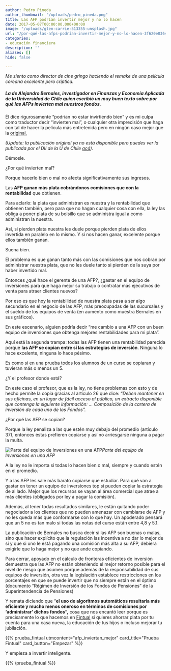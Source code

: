 ```yaml
---
author: Pedro Pineda
author_thumbnail: "/uploads/pedro_pineda.png"
title: Las AFP podrían invertir mejor y no lo hacen
date: 2017-05-07T00:00:00.000+00:00
image: "/uploads/glen-carrie-513355-unsplash.jpg"
url: "/por-qué-las-afps-podrían-invertir-mejor-y-no-lo-hacen-3f620e036402/"
categories:
- educación financiera
description: ''
aliases: []
hide: false

---
```

_Me siento como director de cine gringo haciendo el remake de una película coreana excelente pero críptica._

##### La de Alejandro Bernales, investigador en Finanzas y Economía Aplicada de la Universidad de Chile quien escribió un muy buen texto sobre por qué las AFPs invierten mal nuestros fondos.

Él dice rigurosamente “podrían no estar invirtiendo bien” y es mi culpa como traductor decir “invierten mal”, o cualquier otra imprecisión que haga con tal de hacer la película más entretenida pero en ningún caso mejor que la [original.](https://sites.google.com/site/alejandrobernalesfinance/AFPs-y-sus-rentabilidades)

_(Update: la publicación original ya no está disponible pero puedes ver la publicada por el DII de la U de Chile_ [_acá_](http://www.dii.uchile.cl/2017/06/06/alejandro-bernales-por-que-las-afps-podrian-no-estar-invirtiendo-bien-las-pensiones-de-los-chilenos/)_)._

Démosle.

¿Por qué invierten mal?

Porque hacerlo bien o mal no afecta significativamente sus ingresos.

Las **AFP ganan más plata cobrándonos comisiones que con la rentabilidad** que obtienen.

Para aclarlo: la plata que administran es nuestra y la rentabilidad que obtienen también, pero para que no hagan cualquier cosa con ella, la ley las obliga a poner plata de su bolsillo que se administra igual a como administran la nuestra.

Así, si pierden plata nuestra les duele porque pierden plata de ellos invertida en paralelo en lo mismo. Y si nos hacen ganar, excelente porque ellos también ganan.

Suena bien.

El problema es que ganan tanto más con las comisiones que nos cobran por administrar nuestra plata, que no les duele tanto si pierden de la suya por haber invertido mal.

Entonces ¿qué hace el gerente de una AFP?, ¿gastar en el equipo de inversiones para que haga mejor su trabajo o contratar más ejecutivos de venta para atraer clientes nuevos?

Por eso es que hoy la rentabilidad de nuestra plata pasa a ser algo secundario en el negocio de las AFP, más preocupadas de las sucursales y el sueldo de los equipos de venta (en aumento como muestra Bernales en sus gráficos).

En este escenario, alguien podría decir “me cambio a una AFP con un buen equipo de inversiones que obtenga mejores rentabilidades para mi plata”.

Aquí está la segunda trampa: todas las AFP tienen una rentabilidad parecida porque **las AFP se copian entre sí las estrategias de inversión**. Ninguna lo hace excelente, ninguna lo hace pésimo.

Es como si en una prueba todos los alumnos de un curso se copiaran y tuvieran más o menos un 5.

¿Y el profesor donde está?

En este caso el profesor, que es la ley, no tiene problemas con esto y de hecho permite la copia gracias al artículo 26 que dice: _“Deben mantener en sus oficinas, en un lugar de fácil acceso al público, un extracto disponible que contenga la siguiente información: … Composición de la cartera de inversión de cada uno de los Fondos”._

¿Por qué las AFP se copian?

Porque la ley penaliza a las que estén muy debajo del promedio (artículo 37), entonces éstas prefieren copiarse y así no arriesgarse ninguna a pagar la multa.

![Parte del equipo de Inversiones en una AFP](/uploads/por-qué-las-a8063.jpeg)_Parte del equipo de Inversiones en una AFP_

A la ley no le importa si todas lo hacen bien o mal, siempre y cuando estén en el promedio.

Y a las AFP les sale más barato copiarse que estudiar. Para qué van a gastar en tener un equipo de inversiones top si pueden copiar la estrategia de al lado. Mejor que los recursos se vayan al área comercial que atrae a más clientes (obligados por ley a pagar la comisión).

Además, al tener todas resultados similares, le están quitando poder negociador a los clientes que no pueden amenazar con cambiarse de AFP y no les queda más que conformarse con lo que hay. Un apoderado pensará que un 5 no es tan malo si todas las notas del curso están entre 4,8 y 5,1.

La publicación de Bernales no busca decir si las AFP son buenas o malas, sino que hacer explícito que la regulación las incentiva a no dar lo mejor de sí y que si uno le está pagando una comisión más alta a su AFP, debiera exigirle que lo haga mejor y no que ande copiando.

Para cerrar, apoyado en el cálculo de fronteras eficientes de inversión demuestra que las AFP no están obteniendo el mejor retorno posible para el nivel de riesgo que asumen porque además de la responsabilidad de sus equipos de inversión, otra vez la legislación establece restricciones en los porcentajes en que se puede invertir que no siempre están en el óptimo (documento “Régimen de Inversión de los Fondos de Pensiones” de la Superintendencia de Pensiones)

Y remata diciendo que “**el uso de algoritmos automáticos resultaría más eficiente y mucho menos oneroso en términos de comisiones por ‘administrar’ dichos fondos”,** cosa que nos encantó leer porque es precisamente lo que hacemos en [Fintual](https://fintual.cl/) si quieres ahorrar plata por tu cuenta para una casa nueva, la educación de tus hijos o incluso mejorar tu jubilación.

{{% prueba_fintual
utmcontent="afp_inviertan_mejor"
card_title="Prueba Fintual"
card_button="Empezar" %}}

Y empieza a invertir inteligente.

{{% /prueba_fintual %}}